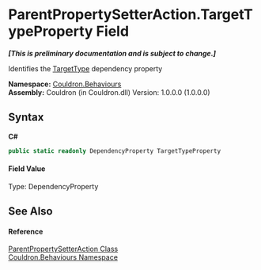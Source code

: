 # ParentPropertySetterAction.TargetTypeProperty Field
 _**\[This is preliminary documentation and is subject to change.\]**_

Identifies the <a href="P_Couldron_Behaviours_ParentPropertySetterAction_TargetType">TargetType</a>&nbsp;dependency property

**Namespace:**&nbsp;<a href="N_Couldron_Behaviours">Couldron.Behaviours</a><br />**Assembly:**&nbsp;Couldron (in Couldron.dll) Version: 1.0.0.0 (1.0.0.0)

## Syntax

**C#**<br />
``` C#
public static readonly DependencyProperty TargetTypeProperty
```


#### Field Value
Type: DependencyProperty

## See Also


#### Reference
<a href="T_Couldron_Behaviours_ParentPropertySetterAction">ParentPropertySetterAction Class</a><br /><a href="N_Couldron_Behaviours">Couldron.Behaviours Namespace</a><br />